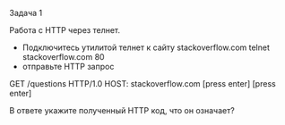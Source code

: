 Задача 1

Работа c HTTP через телнет.

- Подключитесь утилитой телнет к сайту stackoverflow.com telnet stackoverflow.com 80
- отправьте HTTP запрос

GET /questions HTTP/1.0
HOST: stackoverflow.com
[press enter]
[press enter]

В ответе укажите полученный HTTP код, что он означает?
